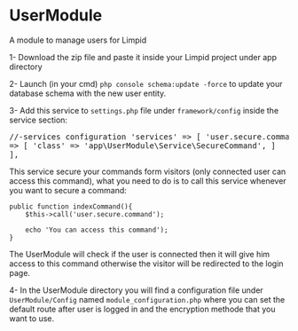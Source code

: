 # UserModule
A module to manage users for Limpid

 1- Download the zip file and paste it inside your Limpid project under app directory<br>
 
 2- Launch (in your cmd) `php console schema:update -force` to update your database schema with the new user entity.
 
 3- Add this service to `settings.php` file under `framework/config` inside the service section:<br>
    <pre>//-services configuration
    'services' => [
        'user.secure.command' => [
            'class' => 'app\UserModule\Service\SecureCommand',
        ]
    ],</pre>
    
This service secure your commands form visitors (only connected user can access this command), what you need to do is to call this service whenever you want to secure a command:

    
    public function indexCommand(){
        $this->call('user.secure.command');
        
        echo 'You can access this command');
    }
 
The UserModule will check if the user is connected then it will give him access to this command otherwise the visitor will be redirected to the login page.

4- In the UserModule directory you will find a configuration file under `UserModule/Config` named `module_configuration.php` where you can set the default route after user is logged in and the encryption methode that you want to use.
